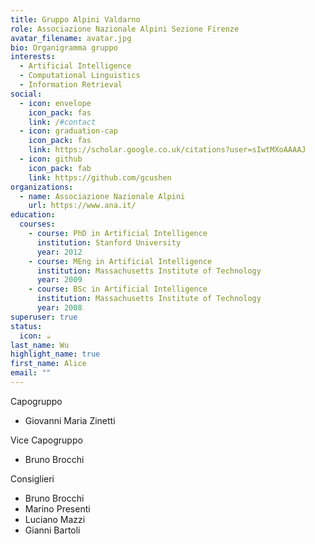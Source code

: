 ```yaml
---
title: Gruppo Alpini Valdarno
role: Associazione Nazionale Alpini Sezione Firenze
avatar_filename: avatar.jpg
bio: Organigramma gruppo
interests:
  - Artificial Intelligence
  - Computational Linguistics
  - Information Retrieval
social:
  - icon: envelope
    icon_pack: fas
    link: /#contact
  - icon: graduation-cap
    icon_pack: fas
    link: https://scholar.google.co.uk/citations?user=sIwtMXoAAAAJ
  - icon: github
    icon_pack: fab
    link: https://github.com/gcushen
organizations:
  - name: Associazione Nazionale Alpini
    url: https://www.ana.it/
education:
  courses:
    - course: PhD in Artificial Intelligence
      institution: Stanford University
      year: 2012
    - course: MEng in Artificial Intelligence
      institution: Massachusetts Institute of Technology
      year: 2009
    - course: BSc in Artificial Intelligence
      institution: Massachusetts Institute of Technology
      year: 2008
superuser: true
status:
  icon: ☕️
last_name: Wu
highlight_name: true
first_name: Alice
email: ""
---
```

<!--StartFragment-->

Capogruppo 

* Giovanni Maria Zinetti 

Vice Capogruppo 

* Bruno Brocchi

Consiglieri

* Bruno Brocchi 
* Marino Presenti 
* Luciano Mazzi 
* Gianni Bartoli

<!--EndFragment-->